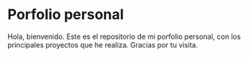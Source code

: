 
# Porfolio personal

Hola, bienvenido.
Este es el repositorio de mi porfolio personal, con los principales proyectos que he realiza.
Gracias por tu visita.